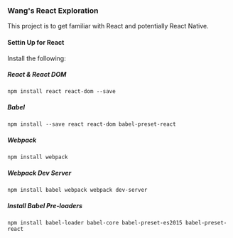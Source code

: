 ### Wang's React Exploration
This project is to get familiar with React and potentially React Native.

#### Settin Up for React
Install the following:

##### React & React DOM
`npm install react react-dom --save`

##### Babel
`npm install --save react react-dom babel-preset-react`

##### Webpack
`npm install webpack`

##### Webpack Dev Server
`npm install babel webpack webpack dev-server`

##### Install Babel Pre-loaders
`npm install babel-loader babel-core babel-preset-es2015 babel-preset-react`
